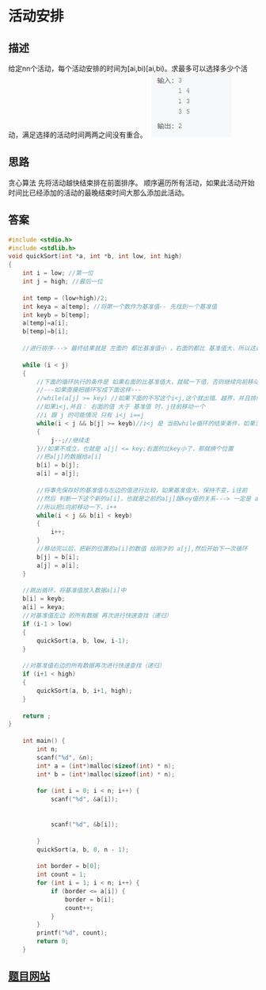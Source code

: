# 活动安排

## 描述
给定nn个活动，每个活动安排的时间为[ai,bi)[ai​,bi​)。求最多可以选择多少个活动，满足选择的活动时间两两之间没有重合。
![alt text](image-1.png)
## 思路
贪心算法
先将活动越快结束排在前面排序。
顺序遍历所有活动，如果此活动开始时间比已经添加的活动的最晚结束时间大那么添加此活动。

## 答案
``` c
#include <stdio.h>
#include <stdlib.h>
void quickSort(int *a, int *b, int low, int high)
{
    int i = low; //第一位
    int j = high; //最后一位

    int temp = (low+high)/2;
    int keya = a[temp]; //将第一个数作为基准值-- 先找到一个基准值
    int keyb = b[temp];
    a[temp]=a[i];
    b[temp]=b[i];

    //进行排序---> 最终结果就是 左面的 都比基准值小 ，右面的都比 基准值大，所以这是所有循环的结束条件

    while (i < j)
    {
        //下面的循环执行的条件是 如果右面的比基准值大，就赋一下值，否则继续向前移动
        //---如果直接把循环写成下面这样---
        //while(a[j] >= key) //如果下面的不写这个i<j,这个就出错、越界，并且排序不准--理由：
        //如果i<j,并且： 右面的值 大于 基准值 时，j往前移动一个
        //i 跟 j 的可能情况 只有 i<j i==j
        while(i < j && b[j] >= keyb)//i<j 是 当前while循环的结束条件，如果没有这个，i会大于j，出现越界，错误
        {
            j--;//继续走
        }//如果不成立，也就是 a[j] <= key;右面的比key小了，那就换个位置
        //把a[j]的数据给a[i]
        b[i] = b[j];
        a[i] = a[j];

        //将事先保存好的基准值与左边的值进行比较，如果基准值大，保持不变，i往前
        //然后 判断一下这个新的a[i]，也就是之前的a[j]跟key值的关系---> 一定是 a[i]<key
        //所以把i向前移动一下，i++
        while(i < j && b[i] < keyb)
        {
            i++;
        }
        //移动完以后，把新的位置的a[i]的数值 给刚才的 a[j],然后开始下一次循环
        b[j] = b[i];
        a[j] = a[i];
    }

    //跳出循环，将基准值放入数据a[i]中
    b[i] = keyb;
    a[i] = keya;
    //对基准值左边 的所有数据 再次进行快速查找（递归）
    if (i-1 > low)
    {
        quickSort(a, b, low, i-1);
    }

    //对基准值右边的所有数据再次进行快速查找（递归）
    if (i+1 < high)
    {
        quickSort(a, b, i+1, high);
    }

    return ;
}

    int main() {
        int n;
        scanf("%d", &n);
        int* a = (int*)malloc(sizeof(int) * n);
        int* b = (int*)malloc(sizeof(int) * n);

        for (int i = 0; i < n; i++) {
            scanf("%d", &a[i]);


            scanf("%d", &b[i]);

        }
        quickSort(a, b, 0, n - 1);

        int border = b[0];
        int count = 1;
        for (int i = 1; i < n; i++) {
            if (border <= a[i]) {
                border = b[i];
                count++;
            }
        }
        printf("%d", count);
        return 0;
    }
```

## [题目网站](https://www.nowcoder.com/practice/16d971e9e42e4f3b9b1e2b8794796a43?tpId=308&tqId=2373697&ru=/exam/oj&qru=/ta/algorithm-start/question-ranking&sourceUrl=%2Fexam%2Foj)
